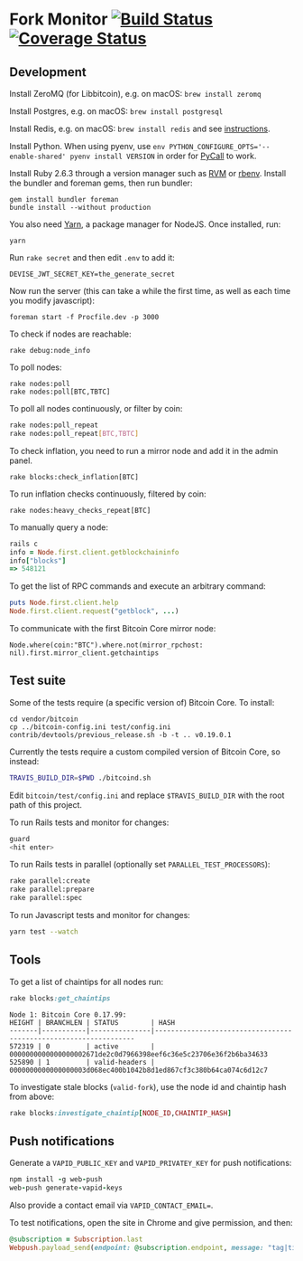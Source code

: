 # Fork Monitor [![Build Status](https://travis-ci.org/BitMEXResearch/forkmonitor.svg?branch=master)](https://travis-ci.org/BitMEXResearch/forkmonitor) [![Coverage Status](https://coveralls.io/repos/github/BitMEXResearch/forkmonitor/badge.svg?branch=master)](https://coveralls.io/github/BitMEXResearch/forkmonitor?branch=master)

## Development

Install ZeroMQ (for Libbitcoin), e.g. on macOS: `brew install zeromq`

Install Postgres, e.g. on macOS: `brew install postgresql`

Install Redis, e.g. on macOS: `brew install redis` and see [instructions](https://medium.com/@petehouston/install-and-config-redis-on-mac-os-x-via-homebrew-eb8df9a4f298).

Install Python. When using pyenv, use `env PYTHON_CONFIGURE_OPTS='--enable-shared' pyenv install VERSION` in order for [PyCall](https://github.com/mrkn/pycall.rb) to work.

Install Ruby 2.6.3 through a version manager such as [RVM](https://rvm.io) or [rbenv](https://github.com/rbenv/rbenv). Install
the bundler and foreman gems, then run bundler:

```
gem install bundler foreman
bundle install --without production
```

You also need [Yarn](https://yarnpkg.com/lang/en/docs/install/#mac-stable), a package
manager for NodeJS. Once installed, run:

```
yarn
```

Run `rake secret` and then edit `.env` to add it:

```
DEVISE_JWT_SECRET_KEY=the_generate_secret
```

Now run the server (this can take a while the first time, as well as each time you modify javascript):

```
foreman start -f Procfile.dev -p 3000
```

To check if nodes are reachable:

```
rake debug:node_info
```

To poll nodes:

```
rake nodes:poll
rake nodes:poll[BTC,TBTC]
```

To poll all nodes continuously, or filter by coin:

```sh
rake nodes:poll_repeat
rake nodes:poll_repeat[BTC,TBTC]
```

To check inflation, you need to run a mirror node and add it in the admin panel.

```
rake blocks:check_inflation[BTC]
```

To run inflation checks continuously, filtered by coin:
```
rake nodes:heavy_checks_repeat[BTC]
```

To manually query a node:

```rb
rails c
info = Node.first.client.getblockchaininfo
info["blocks"]
=> 548121
```

To get the list of RPC commands and execute an arbitrary command:

```rb
puts Node.first.client.help
Node.first.client.request("getblock", ...)
```

To communicate with the first Bitcoin Core mirror node:

```
Node.where(coin:"BTC").where.not(mirror_rpchost: nil).first.mirror_client.getchaintips
```

## Test suite

Some of the tests require (a specific version of) Bitcoin Core. To install:

```
cd vendor/bitcoin
cp ../bitcoin-config.ini test/config.ini
contrib/devtools/previous_release.sh -b -t .. v0.19.0.1
```

Currently the tests require a custom compiled version of Bitcoin Core, so instead:

```sh
TRAVIS_BUILD_DIR=$PWD ./bitcoind.sh
```

Edit `bitcoin/test/config.ini` and replace `$TRAVIS_BUILD_DIR` with the root path
of this project.

To run Rails tests and monitor for changes:

```sh
guard
<hit enter>
```

To run Rails tests in parallel (optionally set `PARALLEL_TEST_PROCESSORS`):

```sh
rake parallel:create
rake parallel:prepare
rake parallel:spec
```

To run Javascript tests and monitor for changes:

```sh
yarn test --watch
```

## Tools

To get a list of chaintips for all nodes run:

```rb
rake blocks:get_chaintips
```

```
Node 1: Bitcoin Core 0.17.99:
HEIGHT | BRANCHLEN | STATUS        | HASH
-------|-----------|---------------|-----------------------------------------------------------------
572319 | 0         | active        | 0000000000000000002671de2c0d7966398eef6c36e5c23706e36f2b6ba34633
525890 | 1         | valid-headers | 0000000000000000003d068ec400b1042b8d1ed867cf3c380b64ca074c6d12c7
```

To investigate stale blocks (`valid-fork`), use the node id and chaintip hash from above:

```rb
rake blocks:investigate_chaintip[NODE_ID,CHAINTIP_HASH]
```

## Push notifications

Generate a `VAPID_PUBLIC_KEY` and `VAPID_PRIVATEY_KEY` for push notifications:

```rb
npm install -g web-push
web-push generate-vapid-keys
```

Also provide a contact email via `VAPID_CONTACT_EMAIL=`.

To test notifications, open the site in Chrome and give permission, and then:

```rb
@subscription = Subscription.last
Webpush.payload_send(endpoint: @subscription.endpoint, message: "tag|title|body", p256dh: @subscription.p256dh, auth: @subscription.auth, vapid: { subject: "mailto:" + ENV['VAPID_CONTACT_EMAIL'], public_key: ENV['VAPID_PUBLIC_KEY'] , private_key: ENV['VAPID_PRIVATE_KEY'] }, ttl: 60 * 60)
```
